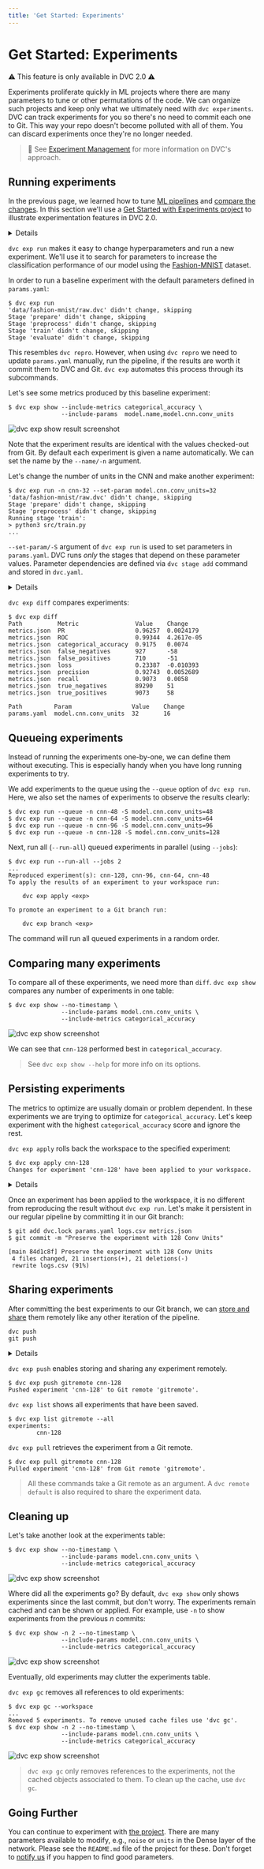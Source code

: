 ```yaml
---
title: 'Get Started: Experiments'
---
```


# Get Started: Experiments

⚠️ This feature is only available in DVC 2.0 ⚠️

<abbr>Experiments</abbr> proliferate quickly in ML projects where there are many
parameters to tune or other permutations of the code. We can organize such
projects and keep only what we ultimately need with `dvc experiments`. DVC can
track experiments for you so there's no need to commit each one to Git. This way
your repo doesn't become polluted with all of them. You can discard experiments
once they're no longer needed.

> 📖 See [Experiment Management](/doc/user-guide/experiment-management) for more
> information on DVC's approach.

## Running experiments

In the previous page, we learned how to tune
[ML pipelines](/doc/start/data-pipelines) and
[compare the changes](/doc/start/metrics-parameters-plots). In this section
we'll use a
[Get Started with Experiments project](https://github.com/iterative/get-started-experiments)
to illustrate experimentation features in DVC 2.0.

<details>

### ⚙️ Click here for the installation instructions

These commands are run in the
[`get-started-experiments`](https://github.com/iterative/get-started-experiments)
project. You can run these commands after cloning the repository and installing
the requirements.

Please clone and create a virtual environment:

```dvc
$ git clone https://github.com/iterative/get-started-experiments
$ cd get-started-experiments
$ python -m venv .venv
$ . .venv/bin/activate
$ python -m pip install -r requirements.txt
```

Then you can `dvc pull` to get the dataset and run the commands in this
document. For detailed information on parameters and the project structure
please refer to the
[project repository](https://github.com/iterative/get-started-experiments)

</details>

`dvc exp run` makes it easy to change <abbr>hyperparameters</abbr> and run a new
experiment. We'll use it to search for parameters to increase the classification
performance of our model using the
[Fashion-MNIST](https://github.com/iterative/get-started-experiments) dataset.

In order to run a baseline experiment with the default parameters defined in
`params.yaml`:

```dvc
$ dvc exp run
'data/fashion-mnist/raw.dvc' didn't change, skipping
Stage 'prepare' didn't change, skipping
Stage 'preprocess' didn't change, skipping
Stage 'train' didn't change, skipping
Stage 'evaluate' didn't change, skipping
```

This resembles `dvc repro`. However, when using `dvc repro` we need to update
`params.yaml` manually, run the pipeline, if the results are worth it commit
them to DVC and Git. `dvc exp` automates this process through its subcommands.

Let's see some metrics produced by this baseline experiment:

```dvc
$ dvc exp show --include-metrics categorical_accuracy \
               --include-params  model.name,model.cnn.conv_units
```

![dvc exp show result screenshot](/img/doc/start/exp-ss-63714.png)

Note that the experiment results are identical with the values checked-out from
Git. By default each experiment is given a name automatically. We can set the
name by the `--name/-n` argument.

Let's change the number of units in the CNN and make another experiment:

```dvc
$ dvc exp run -n cnn-32 --set-param model.cnn.conv_units=32
'data/fashion-mnist/raw.dvc' didn't change, skipping
Stage 'prepare' didn't change, skipping
Stage 'preprocess' didn't change, skipping
Running stage 'train':
> python3 src/train.py
...
```

`--set-param/-S` argument of `dvc exp run` is used to set parameters in
`params.yaml`. DVC runs _only_ the stages that depend on these parameter values.
Parameter dependencies are defined via `dvc stage add` command and stored in
`dvc.yaml`.

<details>

### 💡 Expand to see what happens under the hood.

`dvc exp run` is similar to `dvc repro` but with some added conveniences for
running experiments. The `--set-param` (or `-S`) flag sets the values for
<abbr>parameters<abbr> as a shortcut for editing `params.yaml`.

Check that the `model.cnn.units` value has been updated in `params.yaml`:

```diff
 model:
   cnn:
-    conv_units: 16
+    conv_units: 32
```

Any edits to <abbr>dependencies</abbr> (parameters or source code) will be
reflected in the experiment run.

</details>

`dvc exp diff` compares experiments:

```dvc
$ dvc exp diff
Path          Metric                Value    Change
metrics.json  PR                    0.96257  0.0024179
metrics.json  ROC                   0.99344  4.2617e-05
metrics.json  categorical_accuracy  0.9175   0.0074
metrics.json  false_negatives       927      -58
metrics.json  false_positives       710      -51
metrics.json  loss                  0.23387  -0.010393
metrics.json  precision             0.92743  0.0052689
metrics.json  recall                0.9073   0.0058
metrics.json  true_negatives        89290    51
metrics.json  true_positives        9073     58

Path         Param                 Value    Change
params.yaml  model.cnn.conv_units  32       16
```

## Queueing experiments

Instead of running the experiments one-by-one, we can define them without
executing. This is especially handy when you have long running experiments to
try.

We add experiments to the queue using the `--queue` option of `dvc exp run`. Here,
we also set the names of experiments to observe the results clearly:

```dvc
$ dvc exp run --queue -n cnn-48 -S model.cnn.conv_units=48
$ dvc exp run --queue -n cnn-64 -S model.cnn.conv_units=64
$ dvc exp run --queue -n cnn-96 -S model.cnn.conv_units=96
$ dvc exp run --queue -n cnn-128 -S model.cnn.conv_units=128
```

Next, run all (`--run-all`) queued experiments in parallel (using `--jobs`):

```dvc
$ dvc exp run --run-all --jobs 2
...
Reproduced experiment(s): cnn-128, cnn-96, cnn-64, cnn-48
To apply the results of an experiment to your workspace run:

	dvc exp apply <exp>

To promote an experiment to a Git branch run:

	dvc exp branch <exp>
```

The command will run all queued experiments in a random order.

## Comparing many experiments

To compare all of these experiments, we need more than `diff`. `dvc exp show`
compares any number of experiments in one table:

```dvc
$ dvc exp show --no-timestamp \
               --include-params model.cnn.conv_units \
               --include-metrics categorical_accuracy
```

![dvc exp show screenshot](/img/doc/start/exp-ss-36794.png)

We can see that `cnn-128` performed best in `categorical_accuracy`.

> See `dvc exp show --help` for more info on its options.

## Persisting experiments

The metrics to optimize are usually domain or problem dependent. In these
experiments we are trying to optimize for `categorical_accuracy`. Let's keep
experiment with the highest `categorical_accuracy` score and ignore the rest.

`dvc exp apply` rolls back the <abbr>workspace<abbr> to the specified
experiment:

```dvc
$ dvc exp apply cnn-128
Changes for experiment 'cnn-128' have been applied to your workspace.
```

<details>

### 💡 Expand to see what happens under the hood.

`dvc exp apply` is similar to `dvc checkout`, but works with experiments
instead. DVC tracks everything in the pipeline for each experiment (parameters,
metrics, dependencies, and outputs), retrieving things later as needed.

Check that `metrics.json` reflects all the metrics produced by the experiment
now.

```json
{
  "loss": 0.2329215109348297,
  "categorical_accuracy": 0.9210000038146973,
  "precision": 0.9294813275337219,
  "recall": 0.9121000170707703,
  "ROC": 0.9929496645927429,
  "PR": 0.9643465280532837,
  "true_positives": 9121.0,
  "true_negatives": 89308.0,
  "false_positives": 692.0,
  "false_negatives": 879.0
}
```

</details>

Once an experiment has been applied to the workspace, it is no different from
reproducing the result without `dvc exp run`. Let's make it persistent in our
regular pipeline by committing it in our Git branch:

```dvc
$ git add dvc.lock params.yaml logs.csv metrics.json
$ git commit -m "Preserve the experiment with 128 Conv Units"

[main 84d1c8f] Preserve the experiment with 128 Conv Units
 4 files changed, 21 insertions(+), 21 deletions(-)
 rewrite logs.csv (91%)
```

## Sharing experiments

After committing the best experiments to our Git branch, we can
[store and share](/doc/start/data-and-model-versioning#storing-and-sharing) them
remotely like any other iteration of the pipeline.

```dvc
dvc push
git push
```

<details>

### 💡 Important information on storing experiments remotely.

The commands in this section require both a `dvc remote default` and a
[Git remote](https://git-scm.com/book/en/v2/Git-Basics-Working-with-Remotes). A
DVC remote stores the experiment data, and a Git remote stores the code,
parameters, and other metadata associated with the experiment. DVC supports
various types of remote storage (local file system, SSH, Amazon S3, Google Cloud
Storage, HTTP, HDFS, etc.). The Git remote is often a central Git server
(GitHub, GitLab, BitBucket, etc.).

</details>

`dvc exp push` enables storing and sharing any experiment remotely.

```dvc
$ dvc exp push gitremote cnn-128
Pushed experiment 'cnn-128' to Git remote 'gitremote'.
```

`dvc exp list` shows all experiments that have been saved.

```dvc
$ dvc exp list gitremote --all
experiments:
        cnn-128
```

`dvc exp pull` retrieves the experiment from a Git remote.

```dvc
$ dvc exp pull gitremote cnn-128
Pulled experiment 'cnn-128' from Git remote 'gitremote'.
```

> All these commands take a Git remote as an argument. A `dvc remote default` is
> also required to share the experiment data.

## Cleaning up

Let's take another look at the experiments table:

```dvc
$ dvc exp show --no-timestamp \
               --include-params model.cnn.conv_units \
               --include-metrics categorical_accuracy
```

![dvc exp show screenshot](/img/doc/start/exp-ss-35552.png)

Where did all the experiments go? By default, `dvc exp show` only shows
experiments since the last commit, but don't worry. The experiments remain
<abbr>cached</abbr> and can be shown or applied. For example, use `-n` to show
experiments from the previous _n_ commits:

```dvc
$ dvc exp show -n 2 --no-timestamp \
               --include-params model.cnn.conv_units \
               --include-metrics categorical_accuracy
```

![dvc exp show screenshot](/img/doc/start/exp-ss-68591.png)

Eventually, old experiments may clutter the experiments table.

`dvc exp gc` removes all references to old experiments:

```dvc
$ dvc exp gc --workspace
...
Removed 5 experiments. To remove unused cache files use 'dvc gc'.
$ dvc exp show -n 2 --no-timestamp \
               --include-params model.cnn.conv_units \
               --include-metrics categorical_accuracy
```

![dvc exp show screenshot](/img/doc/start/exp-ss-32408.png)

> `dvc exp gc` only removes references to the experiments, not the cached
> objects associated to them. To clean up the cache, use `dvc gc`.

## Going Further

You can continue to experiment with
[the project](https://github.com/iterative/get-started-experiments). There are
many parameters available to modify, e.g., `noise` or `units` in the Dense layer
of the network. Please see the `README.md` file of the project for these. Don't
forget to [notify us](https://dvc.org/chat) if you happen to find good
parameters.
